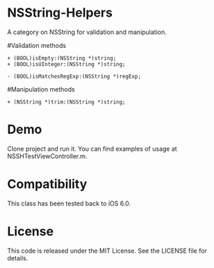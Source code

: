 NSString-Helpers
================

A category on NSString for validation and manipulation.

#Validation methods

```objc
+ (BOOL)isEmpty:(NSString *)string;
+ (BOOL)isUInteger:(NSString *)string;

- (BOOL)isMatchesRegExp:(NSString *)regExp;
```

#Manipulation methods

```objc
+ (NSString *)trim:(NSString *)string;
```

Demo
====

Clone project and run it. You can find examples of usage at NSSHTestViewController.m.

Compatibility
=============

This class has been tested back to iOS 6.0.

License
=======

This code is released under the MIT License. See the LICENSE file for
details.
